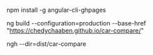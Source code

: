 
npm install -g angular-cli-ghpages


ng build --configuration=production --base-href "https://chedychaaben.github.io/car-compare/"


ngh --dir=dist/car-compare
